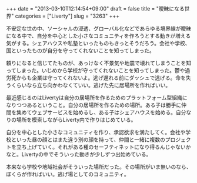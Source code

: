 +++
date = "2013-03-10T12:14:54+09:00"
draft = false
title = "曖昧になる世界"
categories = ["Liverty"]
slug = "3263"
+++

不安定な世の中、ソーシャルの浸透、グローバル化などであらゆる境界線が曖昧になる中で、自分を中心とした小さなコミュニティを作ろうとする動きが増える気がする。シェアハウスや私塾といったものもきっとそうだろう。会社や学校、国といったものが自分を守ってくれないことを知ってしまった。

頼りになると信じてたものが、あっけなく不景気や地震で壊れてしまうことを知ってしまった。いじめから学校が守ってくれないことを知ってしまった。鬱や過労死からも企業は守ってくれないよ。逃げ遅れる前にダッシュで逃げる。命を失うくらいなら立ち向かわなくていい。逃げた先に居場所を作ればいい。

最近感じるのはLivertyは自分の居場所を作るためのプラットフォーム型組織になりつつあるということ。自分の居場所を作るための場所。ある子は勝手に仲間を集めてウェブサービスを始めるし、ある子はシェアハウスを始める。自分なりの場所を模索しながらLiverty内で作りはじめている。

自分を中心とした小さなコミュニティを作り、承認欲求を満たしてく。会社や学校といった昼の顔とはまた違う別の顔を持って、仲間と一緒に複数のプロジェクトを立ち上げていく。それがある種のセーフティネットになり得るんじゃないかなと。Livertyの中でそういった動きが少しずつ出始めている。

本来なら学校や地域社会がそういった場所だった。その場所がいま無いのなら、ぼくらが作ればいい。逃げ場としてのコミュニティ。
